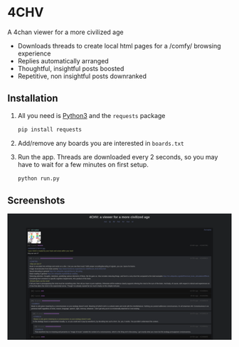 # 4CHV

A 4chan viewer for a more civilized age

- Downloads threads to create local html pages for a /comfy/ browsing experience
- Replies automatically arranged
- Thoughtful, insightful posts boosted
- Repetitive, non insightful posts downranked


## Installation

1. All you need is [Python3](https://www.python.org/downloads/) and the `requests` package

    ```bash
    pip install requests
    ```

2. Add/remove any boards you are interested in `boards.txt`


3. Run the app. Threads are downloaded every 2 seconds, so you may have to wait for a few minutes on first setup.

    ```bash
    python run.py
    ```


## Screenshots

![screenshot](resources/screenshot.png)






